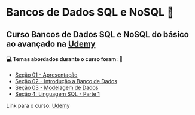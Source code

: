 # Bancos de Dados SQL e NoSQL :game_die:
## Curso Bancos de Dados SQL e NoSQL do básico ao avançado na [Udemy](https://www.udemy.com/course/curso-de-banco-de-dados-do-basico-ao-avancado/)
#### :computer: Temas abordados durante o curso foram: :rocket:
- [Seção 01 - Apresentação](https://github.com/romulovieira777/Bancos_de_Dados_SQL_e_NoSQL/tree/main/Se%C3%A7%C3%A3o%2001%20-%20Apresenta%C3%A7%C3%A3o)
- [Seção 02 - Introdução a Banco de Dados](https://github.com/romulovieira777/Bancos_de_Dados_SQL_e_NoSQL/tree/main/Se%C3%A7%C3%A3o%2002%20-%20Introdu%C3%A7%C3%A3o%20a%20Banco%20de%20Dados)
- [Seção 03 - Modelagem de Dados](https://github.com/romulovieira777/Bancos_de_Dados_SQL_e_NoSQL/tree/main/Se%C3%A7%C3%A3o%2003%20-%20Modelagem%20de%20Dados)
- [Seção 4: Linguagem SQL - Parte 1](https://github.com/romulovieira777/Bancos_de_Dados_SQL_e_NoSQL/tree/main/Se%C3%A7%C3%A3o%204%20-%20Linguagem%20SQL%20-%20Parte%201)

Link para o curso: [Udemy](https://www.udemy.com/course/curso-de-banco-de-dados-do-basico-ao-avancado/)

